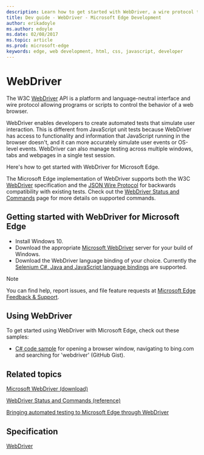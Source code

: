 ```yaml
---
description: Learn how to get started with WebDriver, a wire protocol that allows programs and scripts to control web browser behavior. 
title: Dev guide - WebDriver - Microsoft Edge Development
author: erikadoyle
ms.author: edoyle
ms.date: 02/08/2017
ms.topic: article
ms.prod: microsoft-edge
keywords: edge, web development, html, css, javascript, developer
---
```


# WebDriver
The W3C [WebDriver](http://www.w3.org/TR/webdriver/) API is a platform and language-neutral interface and wire protocol allowing programs or scripts to control the behavior of a web browser. 

WebDriver enables developers to create automated tests that simulate user interaction. This is different from JavaScript unit tests because WebDriver has access to functionality and information that JavaScript running in the browser doesn't, and it can more accurately simulate user events or OS-level events. WebDriver can also manage testing across multiple windows, tabs and webpages in a single test session.

Here's how to get started with WebDriver for Microsoft Edge.

The Microsoft Edge implementation of WebDriver supports both the W3C [WebDriver](http://www.w3.org/TR/webdriver/) specification and the [JSON Wire Protocol](https://github.com/SeleniumHQ/selenium/wiki/JsonWireProtocol) for backwards compatibility with existing tests. Check out the [WebDriver Status and Commands](../../webdriver-commands.md) page for more details on supported commands.

## Getting started with WebDriver for Microsoft Edge
* Install Windows 10.
* Download the appropriate [Microsoft WebDriver](https://developer.microsoft.com/en-us/microsoft-edge/tools/webdriver/) server for your build of Windows.
* Download the WebDriver language binding of your choice. Currently the [Selenium C#, Java and JavaScript language bindings](http://docs.seleniumhq.org/download/) are supported.

> [!NOTE]
> You can find help, report issues, and file feature requests at [Microsoft Edge Feedback & Support](https://developer.microsoft.com/en-us/microsoft-edge/support/).


## Using WebDriver
To get started using WebDriver with Microsoft Edge, check out these samples:

* [C\# code sample](https://gist.github.com/InstyleVII/baf25274c55e891076d5#file-webdriver-cs) for opening a browser window, navigating to bing.com and searching for 'webdriver' (GitHub Gist).


## Related topics
[Microsoft WebDriver (download)](https://developer.microsoft.com/en-us/microsoft-edge/tools/webdriver/)

[WebDriver Status and Commands (reference)](https://developer.microsoft.com/en-us/microsoft-edge/platform/documentation/webdriver-commands/)

[Bringing automated testing to Microsoft Edge through WebDriver](https://blogs.windows.com/msedgedev/2015/07/23/bringing-automated-testing-to-microsoft-edge-through-webdriver/)

## Specification
[WebDriver](http://www.w3.org/TR/webdriver/)

